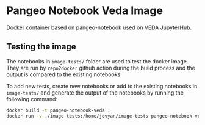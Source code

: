 # Pangeo Notebook Veda Image

Docker container based on pangeo-notebook used on VEDA JupyterHub.

## Testing the image

The notebooks in `image-tests/` folder are used to test the docker image. They are run by `repo2docker` github action during the build process and the output is compared to the existing notebooks.

To add new tests, create new notebooks or add to the existing notebooks in `image-tests/` and generate the output of the notebooks by running the following command:

```bash
docker build -t pangeo-notebook-veda .
docker run -v ./image-tests:/home/jovyan/image-tests pangeo-notebook-veda jupyter nbconvert --to notebook --inplace --execute image-tests/*.ipynb
```